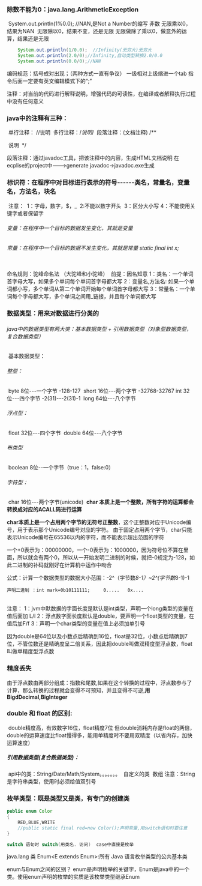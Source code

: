 ### 除数不能为0：java.lang.ArithmeticException

​		System.out.println(1%0.0);  //NAN,是Not a Number的缩写 非数
​		无限乘以0，结果为NAN
​		无限除以0，结果不变，还是无限
​		无限做除了乘以0，做意外的运算，结果还是无限

```java
	System.out.println(1/0.0);  //Infinity(无穷大)无穷大
	System.out.println(2.0/0);//Infinity,自动类型转换2.0/0.0
	System.out.println(0.0/0);//NAN
```

编码规范：括号成对出现；（两种方式一直有争议）
		一级相对上级缩进一个tab
		指令后面一定要有英文编辑模式下的“;”
		
注释：对当前的代码进行解释说明，增强代码的可读性，在编译或者解释执行过程中没有任何意义

### java中的注释有三种：

​	单行注释：           //说明
​	多行注释：/*说明*/
​	段落注释：(文档注释)
​			/**

​				说明
​			*/
​	 

段落注释：通过javadoc工具，把该注释中的内容，生成HTML文档说明
	在ecplise的project中--->generate javadoc->javadoc.exe生成

### 标识符：在程序中对目标进行表示的符号------类名，常量名，变量名，方法名，块名

​	注意：
​		1：字母，数字，$，_
​		2:不能以数字开头
​		3：区分大小写
​		4：不能使用关键字或者保留字

###### 变量：在程序中一个目标的数据发生变化，其就是变量

###### 常量：在程序中一个目标的数据不发生变化，其就是常量 static final int x;

​			
命名规则：驼峰命名法	（大驼峰和小驼峰）
​		前提：因名知意
​		1：类名：一个单词首字母大写，如果多个单词每个单词首字母都大写
​		2：变量名,方法名:
​				 如果一个单词都小写，多个单词从第二个单词开始每个单词首字母都大写
​		3：常量名：一个单词每个字母都大写，多个单词之间用_链接，并且每个单词都大写
​		

### 数据类型：用来对数据进行分类的

###### 	java中的数据类型有两大类：基本数据类型  +  引用数据类型（对象型数据类型，复合数据类型）

​	基本数据类型：

###### 		整型：

​			byte  8位---一个字节  -128-127
​			short 16位---两个字节	-32768-32767
​			int   32位---四个字节 -2(31)---2(31)-1
​			long  64位---八个字节  

###### 		浮点型：

​			float 32位---四个字节
​			double 64位---八个字节

###### 		布类型	

​			boolean  8位--一个字节（true：1，false:0）

###### 		字符型：

​			char 16位---两个字节(unicode)
​			**char 本质上是一个整数，所有字符的运算都会转换成对应的ACALL码进行运算**

**char本质上是一个占用两个字节的无符号正整数**，这个正整数对应于Unicode编号，用于表示那个Unicode编号对应的字符。
由于固定占用两个字节，char只能表示Unicode编号在65536以内的字符，而不能表示超出范围的字符


一个+0表示为：00000000，一个-0表示为：1000000，因为符号位不算在里面，所以就会有两个0，所以从一开始发明二进制的时候，就把-0规定为-128，如此二进制的补码就刚好在计算机中运作中吻合

公式：计算一个数据类型的数据大小范围：-2^（字节数*8-1）~2^(字节数*8-1)-1

	声明二进制 ：int mark=0b10111111;     0.....   0x.... 

​		
注意：	1：jvm中默数据的字面长度是默认是int类型，声明一个long类型的变量在值后面加 L/l
​		2：浮点数字面长度默认是double，要声明一个float类型的变量，在值后加F/f
​		3：声明一个char类型的变量在值上必须加单引号
​	

因为double是64位以及小数点后精确到16位，float是32位，小数点后精确到7位，不管位数还是精确度呈二倍关系，因此把double叫做双精度型浮点数，float叫做单精度型浮点数

### 精度丢失

​	由于浮点数由两部分组成：指数和尾数,如果在这个转换的过程中，浮点数参与了计算，那么转换的过程就会变得不可预知，并且变得不可逆,**用BigdDecimal,BigInteger**

### double 和 float 的区别:

​	double精度高，有效数字16位，float精度7位
​	但double消耗内存是float的两倍，double的运算速度比float慢得多，能用单精度时不要用双精度（以省内存，加快运算速度）

##### 引用数据类型(复合数据类型)：

​		api中的类：String/Date/Math/System。。。。。。。
​		自定义的类
​		数组
​		注意：String是字符串类型，使用时必须给值双引号

### 枚举类型：既是类型又是类，有专门的创建类

```java
public enum Color
{
	RED,BLUE,WRITE
	//public static final red=new Color();声明常量,用switch语句时要注意
}

switch 语句时 switch(用类名. 访问)  case中直接是枚举
```

java.lang 
	类 Enum<E extends Enum<E>>:所有 Java 语言枚举类型的公共基本类

enum与Enum之间的区别？
	enum是声明枚举的关键字，Enum是java中的一个类。使用enum声明的枚举的实质是该枚举类型继承Enum
​		  



